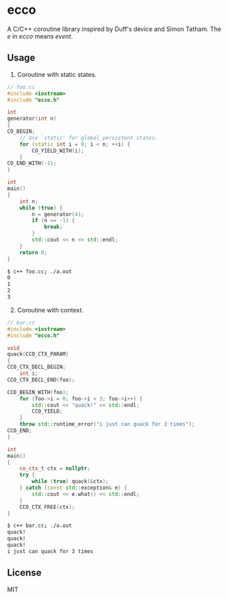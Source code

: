 # ecco

A C/C++ coroutine library inspired by Duff's device and Simon Tatham.  The *e*
in *ecco* means *event*.

## Usage

1. Coroutine with static states.

```cpp
// foo.cc
#include <iostream>
#include "ecco.h"

int
generator(int n)
{
CO_BEGIN;
    // Use `static' for global persistent states.
    for (static int i = 0; i < n; ++i) {
        CO_YIELD_WITH(i);
    }
CO_END_WITH(-1);
}

int
main()
{
    int n;
    while (true) {
        n = generator(4);
        if (n == -1) {
            break;
        }
        std::cout << n << std::endl;
    }
    return 0;
}
```

```bash
$ c++ foo.cc; ./a.out
0
1
2
3
```

2. Coroutine with context.

```cpp
// bar.cc
#include <iostream>
#include "ecco.h"

void
quack(CCO_CTX_PARAM)
{
CCO_CTX_DECL_BEGIN;
    int i;
CCO_CTX_DECL_END(foo);

CCO_BEGIN_WITH(foo);
    for (foo->i = 0; foo->i < 3; foo->i++) {
        std::cout << "quack!" << std::endl;
        CCO_YIELD;
    }
    throw std::runtime_error("i just can quack for 3 times");
CCO_END;
}

int
main()
{
    co_ctx_t ctx = nullptr;
    try {
        while (true) quack(&ctx);
    } catch (const std::exception& e) {
        std::cout << e.what() << std::endl;
    }
    CCO_CTX_FREE(ctx);
}
```

```bash
$ c++ bar.cc; ./a.out
quack!
quack!
quack!
i just can quack for 3 times
```

## License

MIT
